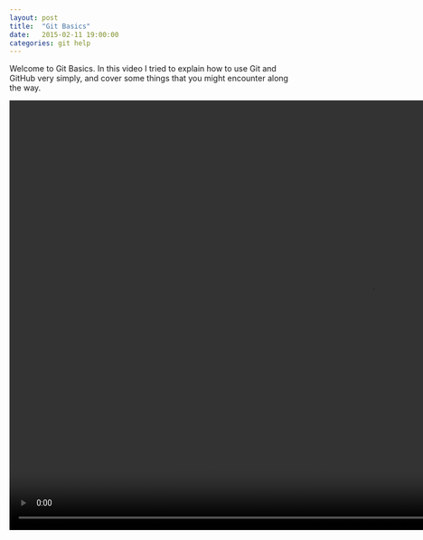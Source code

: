 ```yaml
---
layout: post
title:  "Git Basics"
date:   2015-02-11 19:00:00
categories: git help
---
```

Welcome to Git Basics. In this video I tried to explain how to use Git and GitHub very simply, and cover some things that you might encounter along the way.

<video width="1280" height="760" controls>
		<source src="http://104.236.225.66?name=GitBasics.mp4" type="video/mp4">
</video>
